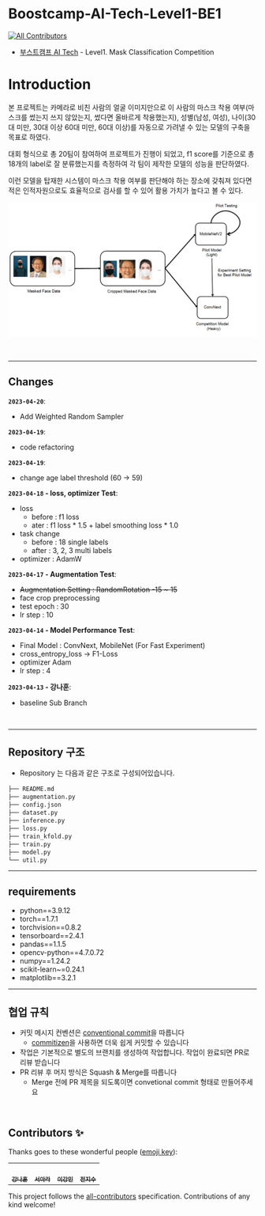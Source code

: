 # Boostcamp-AI-Tech-Level1-BE1
<!-- ALL-CONTRIBUTORS-BADGE:START - Do not remove or modify this section -->
[![All Contributors](https://img.shields.io/badge/all_contributors-4-orange.svg?style=flat-square)](#contributors-)
<!-- ALL-CONTRIBUTORS-BADGE:END -->

- [부스트캠프 AI Tech](https://boostcamp.connect.or.kr/program_ai.html) - Level1. Mask Classification Competition  

# Introduction
본 프로젝트는 카메라로 비친 사람의 얼굴 이미지만으로 이 사람의 마스크 착용 여부(마스크를 썼는지 쓰지 않았는지, 썼다면 올바르게 착용했는지), 성별(남성, 여성), 나이(30대 미만, 30대 이상 60대 미만, 60대 이상)를 자동으로 가려낼 수 있는 모델의 구축을 목표로 하였다. 

대회 형식으로 총 20팀이 참여하여 프로젝트가 진행이 되었고, f1 score를 기준으로 총 18개의 label로 잘 분류했는지를 측정하여 각 팀이 제작한 모델의 성능을 판단하였다. 

이런 모델을 탑재한 시스템이 마스크 착용 여부를 판단해야 하는 장소에 갖춰져 있다면 적은 인적자원으로도 효율적으로 검사를 할 수 있어 활용 가치가 높다고 볼 수 있다.

![screenshot](./image/architecture.png)

<br />

----
## Changes

**`2023-04-20`**: 
- Add Weighted Random Sampler

**`2023-04-19`**: 
- code refactoring

**`2023-04-19`**: 
- change age label threshold (60 -> 59)

**`2023-04-18` -  loss, optimizer Test**: 
- loss
  - before : f1 loss
  - ater : f1 loss * 1.5 + label smoothing loss * 1.0
- task change
  - before : 18 single labels
  - after : 3, 2, 3 multi labels
- optimizer : AdamW

**`2023-04-17` -  Augmentation Test**: 
- ~~Augmentation Setting : RandomRotation -15 ~ 15~~
- face crop preprocessing
- test epoch : 30
- lr step : 10


**`2023-04-14` -  Model Performance Test**: 
- Final Model : ConvNext, MobileNet (For Fast Experiment)
- cross_entropy_loss -> F1-Loss
- optimizer Adam
- lr step : 4

**`2023-04-13` - 강나훈**: 
- baseline Sub Branch

<br />

----
## Repository 구조
- Repository 는 다음과 같은 구조로 구성되어있습니다. 

```
├── README.md
├── augmentation.py
├── config.json
├── dataset.py
├── inference.py
├── loss.py
├── train_kfold.py
├── train.py
├── model.py
└── util.py
```
----
## requirements
- python==3.9.12
- torch==1.7.1
- torchvision==0.8.2
- tensorboard==2.4.1
- pandas==1.1.5
- opencv-python==4.7.0.72
- numpy==1.24.2
- scikit-learn~=0.24.1
- matplotlib==3.2.1


----
## 협업 규칙

- 커밋 메시지 컨벤션은 [conventional commit](https://www.conventionalcommits.org/en/v1.0.0/)을 따릅니다 
  - [commitizen](https://github.com/commitizen-tools/commitizen)을 사용하면 더욱 쉽게 커밋할 수 있습니다
- 작업은 기본적으로 별도의 브랜치를 생성하여 작업합니다. 작업이 완료되면 PR로 리뷰 받습니다
- PR 리뷰 후 머지 방식은 Squash & Merge를 따릅니다
  - Merge 전에 PR 제목을 되도록이면 convetional commit 형태로 만들어주세요



<br />

## Contributors ✨

Thanks goes to these wonderful people ([emoji key](https://allcontributors.org/docs/en/emoji-key)):

<!-- ALL-CONTRIBUTORS-LIST:START - Do not remove or modify this section -->
<!-- prettier-ignore-start -->
<!-- markdownlint-disable -->
<table>
  <tr>
    <td align="center"><a href="https://github.com/ejrtks1020"><img src="https://github.com/ejrtks1020.png" width="100px;" alt=""/><br /><sub><b>강나훈</b></sub></a><br /><a href="https://github.com/ejrtks1020" title="Code"></td>
    <td align="center"><a href="https://github.com/ejrtks1020"><img src="https://github.com/araseo.png" width="100px;" alt=""/><br /><sub><b>서아라</b></sub></a><br /><a href="https://github.com/araseo" title="Code"></td>
    <td align="center"><a href="https://github.com/adam1206"><img src="https://github.com/adam1206.png" width="100px;" alt=""/><br /><sub><b>이강민</b></sub></a><br /><a href="https://github.com/adam1206" title="Code"></td>
    <td align="center"><a href="https://github.com/Jeon-jisu"><img src="https://github.com/Jeon-jisu.png" width="100px;" alt=""/><br /><sub><b>전지수</b></sub></a><br /><a href="https://github.com/Jeon-jisu" title="Code"></td>
  </tr>
</table>

<!-- markdownlint-restore -->
<!-- prettier-ignore-end -->

<!-- ALL-CONTRIBUTORS-LIST:END -->

This project follows the [all-contributors](https://github.com/all-contributors/all-contributors) specification. Contributions of any kind welcome!
